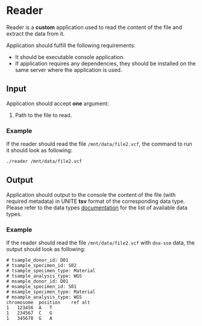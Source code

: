 # Reader
Reader is a **custom** application used to read the content of the file and extract the data from it.

Application should fulfill the following requirements:
- It should be executable console application.
- If application requires any dependencies, they should be installed on the same server where the application is used.

## Input
Application should accept **one** argument:
1. Path to the file to read.

### Example
If the reader should read the file `/mnt/data/file2.vcf`, the command to run it should look as following:
```bash
./reader /mnt/data/file2.vcf
```

## Output
Application should output to the console the content of the file (with required metadata) in UNITE **tsv** format of the corresponding data type.  
Please refer to the data types [documentation](./types.md) for the list of available data types.

### Example
If the reader should read the file `/mnt/data/file2.vcf` with `dna-ssm` data, the output should look as following:
```tsv
# tsample_donor_id: D01
# tsample_specimen_id: S02
# tsample_specimen_type: Material
# tsample_analysis_type: WGS
# msample_donor_id: D01
# msample_specimen_id: S01
# msample_specimen_type: Material
# msample_analysis_type: WGS
chromosome  position    ref alt
1   123456  A   T
1   234567  C   G
1   345678  G   A
```
